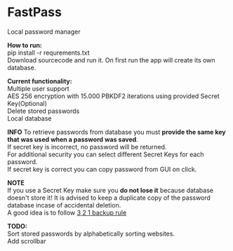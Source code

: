 # FastPass<br>
Local password manager

**How to run:**<br>
pip install -r requrements.txt<br>
Download sourcecode and run it. On first run the app will create its own database.

**Current functionality:**<br>
Multiple user support<br>
AES 256 encryption with 15.000 PBKDF2 iterations using provided Secret Key(Optional)<br>
Delete stored passwords<br>
Local database<br>

**INFO**
To retrieve passwords from database you must **provide the same key that was used when a password was saved**.<br>
If secret key is incorrect, no password will be returned.<br>
For additional security you can select different Secret Keys for each password.<br>
If secret key is correct you can copy password from GUI on click.

**NOTE**<br>
If you use a Secret Key make sure you **do not lose it** because database doesn't store it!
It is advised to keep a duplicate copy of the password database incase of accidental deletion.<br>
A good idea is to follow [3 2 1 backup rule](https://www.google.com/search?q=3+2+1+backup+rule)

**TODO:** <br>
Sort stored passwords by alphabetically sorting websites.<br>
Add scrollbar
